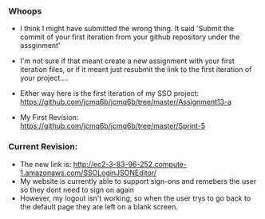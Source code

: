 ### Whoops
- I think I might have submitted the wrong thing. It said 'Submit the commit of your first iteration from your github repository under the assginment'
- I'm not sure if that meant create a new assignment with your first iteration files, or if it meant just resubmit the link to the first iteration of your project....

- Either way here is the first iteration of my SSO project: https://github.com/jcmq6b/jcmq6b/tree/master/Assignment13-a
- My First Revision: https://github.com/jcmq6b/jcmq6b/tree/master/Sprint-5

### Current Revision:
- The new link is: http://ec2-3-83-96-252.compute-1.amazonaws.com/SSOLoginJSONEditor/
- My website is currently able to support sign-ons and remebers the user so they dont need to sign on again
- However, my logout isn't working, so when the user trys to go back to the default page they are left on a blank screen.
